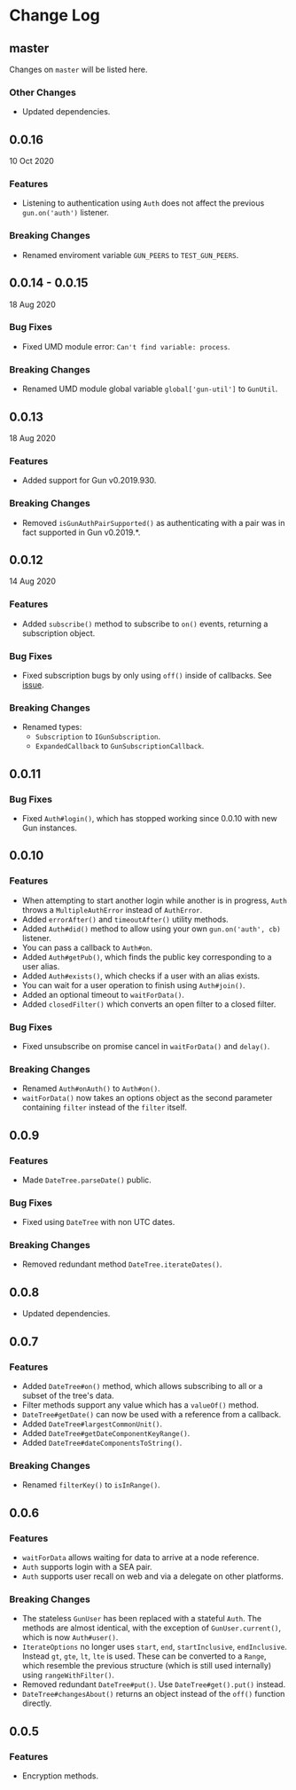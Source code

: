 # Change Log

## master

Changes on `master` will be listed here.

### Other Changes

- Updated dependencies.

## 0.0.16
10 Oct 2020

### Features

- Listening to authentication using `Auth` does not affect the previous `gun.on('auth')` listener.

### Breaking Changes

- Renamed enviroment variable `GUN_PEERS` to `TEST_GUN_PEERS`.

## 0.0.14 - 0.0.15
18 Aug 2020

### Bug Fixes

- Fixed UMD module error: `Can't find variable: process`.

### Breaking Changes

- Renamed UMD module global variable `global['gun-util']` to `GunUtil`.

## 0.0.13
18 Aug 2020

### Features

- Added support for Gun v0.2019.930.

### Breaking Changes

- Removed `isGunAuthPairSupported()` as authenticating with a pair was in fact supported in Gun v0.2019.*.

## 0.0.12
14 Aug 2020

### Features

- Added `subscribe()` method to subscribe to `on()` events, returning a subscription object.

### Bug Fixes

- Fixed subscription bugs by only using `off()` inside of callbacks. See [issue](https://github.com/amark/gun/issues/713).

### Breaking Changes

- Renamed types:
   - `Subscription` to `IGunSubscription`.
   - `ExpandedCallback` to `GunSubscriptionCallback`.

## 0.0.11

### Bug Fixes

- Fixed `Auth#login()`, which has stopped working since 0.0.10 with new Gun instances.

## 0.0.10

### Features

- When attempting to start another login while another is in progress, `Auth` throws a `MultipleAuthError` instead of `AuthError`.
- Added `errorAfter()` and `timeoutAfter()` utility methods.
- Added `Auth#did()` method to allow using your own `gun.on('auth', cb)` listener.
- You can pass a callback to `Auth#on`.
- Added `Auth#getPub()`, which finds the public key corresponding to a user alias.
- Added `Auth#exists()`, which checks if a user with an alias exists.
- You can wait for a user operation to finish using `Auth#join()`.
- Added an optional timeout to `waitForData()`.
- Added `closedFilter()` which converts an open filter to a closed filter.

### Bug Fixes

- Fixed unsubscribe on promise cancel in `waitForData()` and `delay()`.

### Breaking Changes

- Renamed `Auth#onAuth()` to `Auth#on()`.
- `waitForData()` now takes an options object as the second parameter containing `filter` instead of the `filter` itself.

## 0.0.9

### Features

- Made `DateTree.parseDate()` public.

### Bug Fixes

- Fixed using `DateTree` with non UTC dates.

### Breaking Changes

- Removed redundant method `DateTree.iterateDates()`.

## 0.0.8

- Updated dependencies.

## 0.0.7

### Features

- Added `DateTree#on()` method, which allows subscribing to all or a subset of
the tree's data.
- Filter methods support any value which has a `valueOf()` method.
- `DateTree#getDate()` can now be used with a reference from a callback.
- Added `DateTree#largestCommonUnit()`.
- Added `DateTree#getDateComponentKeyRange()`.
- Added `DateTree#dateComponentsToString()`.

### Breaking Changes

- Renamed `filterKey()` to `isInRange()`.

## 0.0.6

### Features

- `waitForData` allows waiting for data to arrive at a node reference.
- `Auth` supports login with a SEA pair.
- `Auth` supports user recall on web and via a delegate on other platforms.

### Breaking Changes

- The stateless `GunUser` has been replaced with a stateful `Auth`. The methods are almost
identical, with the exception of `GunUser.current()`, which is now `Auth#user()`.
- `IterateOptions` no longer uses `start`, `end`, `startInclusive`, `endInclusive`. Instead
`gt`, `gte`, `lt`, `lte` is used. These can be converted to a `Range`, which resemble the previous
structure (which is still used internally) using `rangeWithFilter()`.
- Removed redundant `DateTree#put()`. Use `DateTree#get().put()` instead.
- `DateTree#changesAbout()` returns an object instead of the `off()` function directly.

## 0.0.5

### Features

- Encryption methods.

